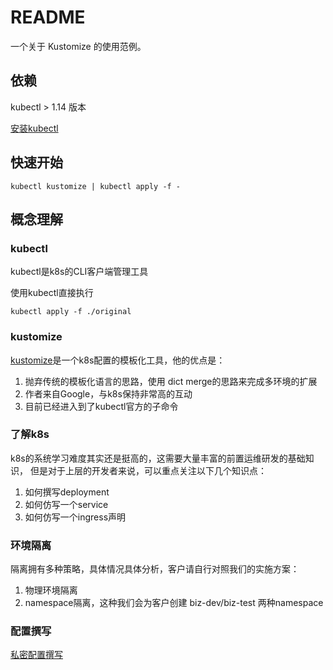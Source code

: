 # README

一个关于 Kustomize 的使用范例。


## 依赖

kubectl > 1.14 版本

[安装kubectl](https://kubernetes.io/docs/tasks/tools/install-kubectl/)


## 快速开始

```
kubectl kustomize | kubectl apply -f -
```


## 概念理解

### kubectl

kubectl是k8s的CLI客户端管理工具

使用kubectl直接执行

```ecma script level 4
kubectl apply -f ./original
```

### kustomize

[kustomize](https://kustomize.io/)是一个k8s配置的模板化工具，他的优点是：

1. 抛弃传统的模板化语言的思路，使用 dict merge的思路来完成多环境的扩展
1. 作者来自Google，与k8s保持非常高的互动
1. 目前已经进入到了kubectl官方的子命令

### 了解k8s

k8s的系统学习难度其实还是挺高的，这需要大量丰富的前置运维研发的基础知识，
但是对于上层的开发者来说，可以重点关注以下几个知识点：

1. 如何撰写deployment
1. 如何仿写一个service
1. 如何仿写一个ingress声明

### 环境隔离

隔离拥有多种策略，具体情况具体分析，客户请自行对照我们的实施方案：

1. 物理环境隔离
1. namespace隔离，这种我们会为客户创建 biz-dev/biz-test 两种namespace 

### 配置撰写

[私密配置撰写](https://kubernetes.io/docs/concepts/configuration/secret/#using-secrets-as-environment-variables)
